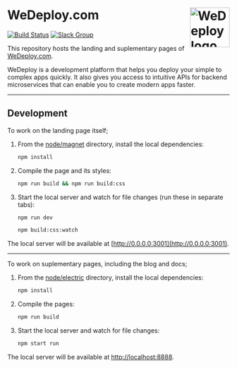 # WeDeploy.com [<img src="https://avatars3.githubusercontent.com/u/10002920" alt="WeDeploy logo" width="90" height="90" align="right">][wedeploy]

[![Build Status][cli-img]][cli-url]
[![Slack Group][irc-img]][irc-url]

This repository hosts the landing and suplementary pages of [WeDeploy.com][wedeploy].

WeDeploy is a development platform that helps you deploy your simple to complex
apps quickly. It also gives you access to intuitive APIs for backend
microservices that can enable you to create modern apps faster.

---

## Development

To work on the landing page itself;

1. From the [node/magnet](node/magnet) directory, install the local
   dependencies:

   ```sh
   npm install
   ```

2. Compile the page and its styles:

   ```sh
   npm run build && npm run build:css
   ```

3. Start the local server and watch for file changes (run these in separate
   tabs):

   ```sh
   npm run dev
   ```

   ```sh
   npm build:css:watch
   ```

The local server will be available at
[http://0.0.0.0:3001](http://0.0.0.0:3001).

---

To work on suplementary pages, including the blog and docs;

1. From the [node/electric](node/electric) directory, install the local
   dependencies:

   ```sh
   npm install
   ```

2. Compile the pages:

   ```sh
   npm run build
   ```

3. Start the local server and watch for file changes:

   ```sh
   npm start run
   ```

The local server will be available at
[http://localhost:8888](http://localhost:8888).

[wedeploy]: https://wedeploy.com/
[cli-url]: https://ci.wedeploy.com/job/wedeploy/job/wedeploy.com/job/master/
[cli-img]: https://ci.wedeploy.com/buildStatus/icon?job=wedeploy/wedeploy.com/master
[irc-url]: https://chat.wedeploy.com/
[irc-img]: https://chat.wedeploy.com/badge.svg
